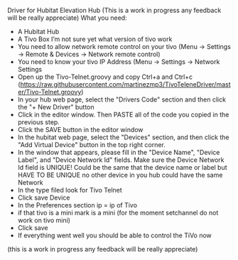 Driver for Hubitat Elevation Hub
(This is a work in progress any feedback will be really appreciate)
What you need:
-	A Hubitat Hub
-	A Tivo Box I’m not sure yet what version of tivo work
-	You need to allow network remote control on your tivo (Menu -> Settings -> Remote & Devices -> Network remote control)
-	You need to know your tivo IP Address (Menu -> Settings -> Network Settings
-	Open up the Tivo-Telnet.groovy and copy Ctrl+a and Ctrl+c (https://raw.githubusercontent.com/martinezmp3/TivoTeleneDriver/master/Tivo-Telnet.groovy)
-	In your hub web page, select the "Drivers Code" section and then click the "+ New Driver" button
-	Click in the editor window. Then PASTE all of the code you copied in the previous step.
-	Click the SAVE button in the editor window
-	In the hubitat web page, select the "Devices" section, and then click the "Add Virtual Device" button in the top right corner.
-	In the window that appears, please fill in the "Device Name", "Device Label", and "Device Network Id" fields. Make sure the Device Network Id field is UNIQUE! Could be the same that the device name or label but HAVE TO BE UNIQUE no other device in you hub could have the same Network 
-	In the type filed look for Tivo Telnet
-	Click save Device
-	In the Preferences section ip = ip of Tivo 
- if that tivo is a mini mark is a mini (for the moment setchannel do not work on tivo mini)
-	Click save
-	If everything went well you should be able to control the TiVo now 

(this is a work in progress any feedback will be really appreciate)
